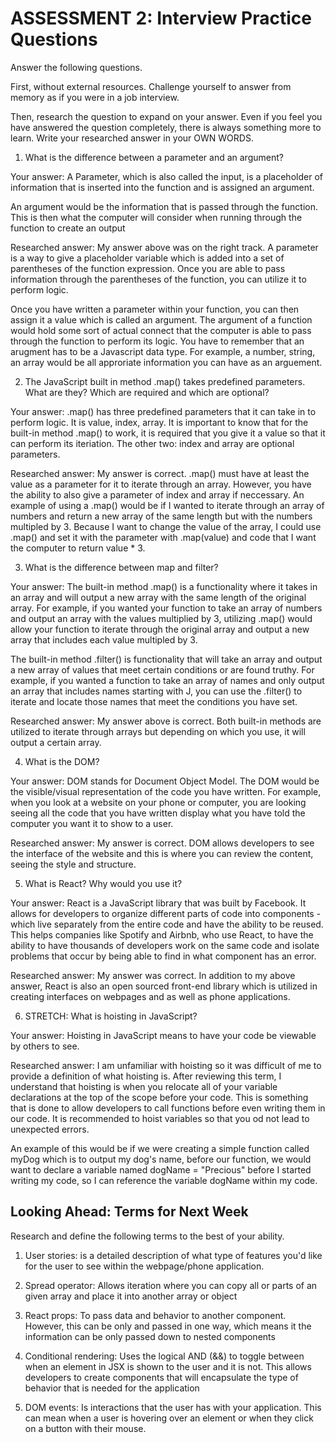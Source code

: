 # ASSESSMENT 2: Interview Practice Questions

Answer the following questions.

First, without external resources. Challenge yourself to answer from memory as if you were in a job interview.

Then, research the question to expand on your answer. Even if you feel you have answered the question completely, there is always something more to learn. Write your researched answer in your OWN WORDS.

1. What is the difference between a parameter and an argument?

Your answer: A Parameter, which is also called the input, is a placeholder of information that is inserted into the function and is assigned an argument. 

An argument would be the information that is passed through the function. This is then what the computer will consider when running through the function to create an output  

Researched answer: My answer above was on the right track. A parameter is a way to give a placeholder variable which is added into a set of parentheses of the function expression. Once you are able to pass information through the parentheses of the function, you can utilize it to perform logic. 

Once you have written a parameter within your function, you can then assign it a value which is called an argument. The argument of a function would hold some sort of actual connect that the computer is able to pass through the function to perform its logic. You have to remember that an arugment has to be a Javascript data type. For example, a number, string, an array would be all approriate information you can have as an arguement. 

2. The JavaScript built in method .map() takes predefined parameters. What are they? Which are required and which are optional?

Your answer: .map() has three predefined parameters that it can take in to perform logic. It is value, index, array. It is important to know that for the built-in method .map() to work, it is required that you give it a value so that it can perform its iteriation. The other two: index and array are optional parameters. 

Researched answer: My answer is correct. .map() must have at least the value as a parameter for it to iterate through an array. However, you have the ability to also give a parameter of index and array if neccessary. An example of using a .map() would be if I wanted to iterate through an array of numbers and return a new array of the same length but with the numbers multipled by 3. Because I want to change the value of the array, I could use .map() and set it with the parameter with .map(value) and code that I want the computer to return value * 3.

3. What is the difference between map and filter?

Your answer: The built-in method .map() is a functionality where it takes in an array and will output a new array with the same length of the original array. For example, if you wanted your function to take an array of numbers and output an array with the values multiplied by 3, utilizing .map() would allow your function to iterate through the original array and output a new array that includes each value multipled by 3. 

The built-in method .filter() is functionality that will take an array and output a new array of values that meet certain conditions or are found truthy. For example, if you wanted a function to take an array of names and only output an array that includes names starting with J, you can use the .filter() to iterate and locate those names that meet the conditions you have set. 

Researched answer: My answer above is correct. Both built-in methods are utilized to iterate through arrays but depending on which you use, it will output a certain array. 

4. What is the DOM?

Your answer: DOM stands for Document Object Model. The DOM would be the visible/visual representation of the code you have written. For example, when you look at a website on your phone or computer, you are looking seeing all the code that you have written display what you have told the computer you want it to show to a user. 

Researched answer: My answer is correct. DOM allows developers to see the interface of the website and this is where you can review the content, seeing the style and structure. 

5. What is React? Why would you use it?

Your answer: React is a JavaScript library that was built by Facebook. It allows for developers to organize different parts of code into components - which live separately from the entire code and have the ability to be reused. This helps companies like Spotify and Airbnb, who use React, to have the ability to have thousands of developers work on the same code and isolate problems that occur by being able to find in what component has an error. 

Researched answer: My answer was correct. In addition to my above answer, React is also an open sourced front-end library which is utilized in creating interfaces on webpages and as well as phone applications.

6. STRETCH: What is hoisting in JavaScript?

Your answer: Hoisting in JavaScript means to have your code be viewable by others to see. 

Researched answer: I am unfamiliar with hoisting so it was difficult of me to provide a definition of what hoisting is. After reviewing this term, I understand that hoisting is when you relocate all of your variable declarations at the top of the scope before your code. This is something that is done to allow developers to call functions before even writing them in our code. It is recommended to hoist variables so that you od not lead to unexpected errors. 

An example of this would be if we were creating a simple function called myDog which is to output my dog's name,  before our function, we would want to declare a variable named dogName = "Precious" before I started writing my code, so I can reference the variable dogName within my code. 

## Looking Ahead: Terms for Next Week

Research and define the following terms to the best of your ability.

1. User stories: is a detailed description of what type of features you'd like for the user to see within the webpage/phone application. 

2. Spread operator: Allows iteration where you can copy all or parts of an given array and place it into another array or object 

3. React props: To pass data and behavior to another component. However, this can be only and passed in one way, which means it the information can be only passed down to nested components 

4. Conditional rendering: Uses the logical AND (&&) to toggle between when an element in JSX is shown to the user and it is not. This allows developers to create components that will encapsulate the type of behavior that is needed for the application 

5. DOM events: Is interactions that the user has with your application. This can mean when a user is hovering over an element or when they click on a button with their mouse. 
